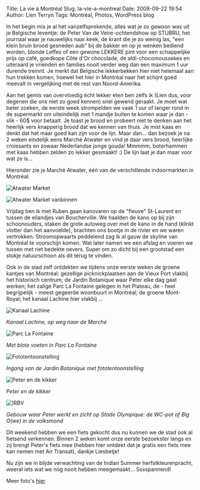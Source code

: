 Title: La vie à Montréal
Slug: la-vie-a-montreal
Date: 2008-09-22 19:54
Author: Lien Terryn
Tags: Montréal, Photos, WordPress blog

In het begin mis je al het vanzelfsprekende, alles wat je zo gewoon was uit je Belgische leventje: de Peter Van de Veire-ochtendshow op STUBRU, het journaal waar je nauwelijks naar keek, de krant die je zo weinig las, "een klein bruin brood gesneden aub" bij de bakker en op je wenken bediend worden, blonde Leffes of een gewone LEKKERE pint voor een schappelijke prijs op café, goedkope Côte d'Or chocolade, de aldi-chocomoussekes en uiteraard je vrienden en families nooit verder weg dan een maximum 1 uur durende treinrit. Je merkt dat Belgische lekkerbekken hier niet helemaal aan hun trekken komen, hoewel het hier in Montréal naar het schijnt goed meevalt in vergelijking met de rest van Noord-Amerika.

Aan het gemis van overvloedig écht lekker eten ben zelfs ik (Lien dus, voor degenen die ons niet zo goed kennen) snel gewend geraakt. Je moet wat beter zoeken, de eerste week strompelden we vaak 1 uur of langer rond in de supermarkt om uiteindelijk met 1 mandje buiten te komen waar je dan - slik - 60$ voor betaalt. Je toast je brood en probeert niet te denken aan het heerlijk vers knapperig brood dat we kennen van thuis. Je mist kaas en denkt dat het maar goed kan zijn voor de lijn. Maar dan... dan bezoek je na 2 weken eindelijk eens Marché Atwater en vind je daar vers brood, heerlijke croissants en zowaar Nederlandse jonge gouda! Mmmmm, boterhammen met kaas hebben zelden zo lekker gesmaakt! :) De lijn laat je dan maar voor wat ze is...

Hieronder zie je Marché Atwater, één van de verschillende indoormarkten in Montréal:

![Atwater Market](http://lh5.ggpht.com/lienterryn/SNexSzj6X2I/AAAAAAAAB14/97J0As48HBo/s800/P1050123.JPG "De toren van Atwater Market")

![Atwater Market vanbinnen](http://lh3.ggpht.com/lienterryn/SNexhtDtdlI/AAAAAAAAB18/Q6tgPuymLBA/s800/P1050130.JPG "Atwater Market vanbinnen")

Vrijdag ben ik met Ruben gaan kanovaren op de "fleuve" St-Laurent en tussen de eilandjes van Boucherville. We haalden de kano op bij zijn schoonouders, staken de grote autoweg over met de kano in de hand (klinkt vlotter dan het aanvoelde), brachten ons bootje in de rivier en we waren vertrokken. Stroomopwaarts peddelend zag ik al gauw de skyline van Montréal te voorschijn komen. Wat later namen we een afslag en voeren we tussen met riet bedekte oevers. Super om zo dicht bij een grootstad een stukje natuurschoon als dit terug te vinden.

Ook in de stad zelf ontdekten we tijdens onze eerste weken de groene kantjes van Montréal: gezellige picknickplaatsen aan de Vieux Port vlakbij het historisch centrum; de Jardin Botanique waar Peter elke dag gaat werken; het zalige Parc La Fontaine gelegen in het Plateau, de - heel begrijpelijk - meest gegeerde woonbuurt in Montréal; de groene Mont-Royal; het kanaal Lachine hier vlakbij ...

![Kanaal Lachine](http://lh3.ggpht.com/lienterryn/SNglzmMMf1I/AAAAAAAAB6g/4wBirGxWjUI/s800/P1050135.JPG)

*Kanaal Lachine, op weg naar de Marché*

![Parc La Fontaine](http://lh6.ggpht.com/lienterryn/SNevcORWBeI/AAAAAAAAB1U/5LVvqKZXPgU/s800/P1050077.JPG)

*Met blote voeten in Parc La Fontaine*

![Fototentoonstelling](http://lh3.ggpht.com/lienterryn/SNewKm61_XI/AAAAAAAAB1g/diDkFr2697w/s800/P1050099.JPG)

*Ingang van de Jardin Botanique met fototentoonstelling*

![Peter en de kikker](http://lh4.ggpht.com/lienterryn/SNev2NxU1cI/AAAAAAAAB1c/iKW05u4QMb8/s800/P1050087.JPG)

*Peter en de kikker*

![IRBV](http://lh6.ggpht.com/lienterryn/SNevn0ZD6YI/AAAAAAAAB1Y/P_CP7LG0P8E/s800/P1050081.JPG)

*Gebouw waar Peter werkt en zicht op Stade Olympique: de WC-pot of Big O(we) in de volksmond*

Dit weekend hebben we een fiets gekocht dus nu kunnen we de stad ook al fietsend verkennen. Binnen 2 weken komt onze eerste bezoekster langs en
zij brengt Peter's fiets mee (hebben hier ontdekt dat je gratis een fiets mee kan nemen met Air Transat), dankje Liesbetje!

Nu zijn we in blijde verwachting van de Indian Summer herfstkleurenpracht, weeral iets wat we nog nooit hebben meegemaakt... Sssspannend!

Meer foto's [hier](http://picasaweb.google.com/lienterryn/LaVieMontrAl).